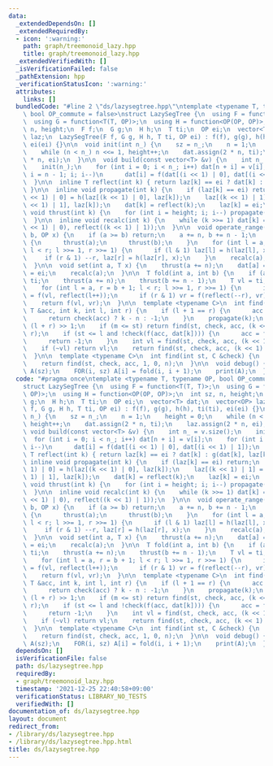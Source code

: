 ```yaml
---
data:
  _extendedDependsOn: []
  _extendedRequiredBy:
  - icon: ':warning:'
    path: graph/treemonoid_lazy.hpp
    title: graph/treemonoid_lazy.hpp
  _extendedVerifiedWith: []
  _isVerificationFailed: false
  _pathExtension: hpp
  _verificationStatusIcon: ':warning:'
  attributes:
    links: []
  bundledCode: "#line 2 \"ds/lazysegtree.hpp\"\ntemplate <typename T, typename OP,\
    \ bool OP_commute = false>\nstruct LazySegTree {\n  using F = function<T(T, T)>;\n\
    \  using G = function<T(T, OP)>;\n  using H = function<OP(OP, OP)>;\n  int sz,\
    \ n, height;\n  F f;\n  G g;\n  H h;\n  T ti;\n  OP ei;\n  vector<T> dat;\n  vector<OP>\
    \ laz;\n  LazySegTree(F f, G g, H h, T ti, OP ei) : f(f), g(g), h(h), ti(ti),\
    \ ei(ei) {}\n\n  void init(int n_) {\n    sz = n_;\n    n = 1;\n    height = 0;\n\
    \    while (n < n_) n <<= 1, height++;\n    dat.assign(2 * n, ti);\n    laz.assign(2\
    \ * n, ei);\n  }\n\n  void build(const vector<T> &v) {\n    int n_ = v.size();\n\
    \    init(n_);\n    for (int i = 0; i < n_; i++) dat[n + i] = v[i];\n    for (int\
    \ i = n - 1; i; i--)\n      dat[i] = f(dat[(i << 1) | 0], dat[(i << 1) | 1]);\n\
    \  }\n\n  inline T reflect(int k) { return laz[k] == ei ? dat[k] : g(dat[k], laz[k]);\
    \ }\n\n  inline void propagate(int k) {\n    if (laz[k] == ei) return;\n    laz[(k\
    \ << 1) | 0] = h(laz[(k << 1) | 0], laz[k]);\n    laz[(k << 1) | 1] = h(laz[(k\
    \ << 1) | 1], laz[k]);\n    dat[k] = reflect(k);\n    laz[k] = ei;\n  }\n\n  inline\
    \ void thrust(int k) {\n    for (int i = height; i; i--) propagate(k >> i);\n\
    \  }\n\n  inline void recalc(int k) {\n    while (k >>= 1) dat[k] = f(reflect((k\
    \ << 1) | 0), reflect((k << 1) | 1));\n  }\n\n  void operate_range(int a, int\
    \ b, OP x) {\n    if (a >= b) return;\n    a += n, b += n - 1;\n    if (!OP_commute)\
    \ {\n      thrust(a);\n      thrust(b);\n    }\n    for (int l = a, r = b + 1;\
    \ l < r; l >>= 1, r >>= 1) {\n      if (l & 1) laz[l] = h(laz[l], x), l++;\n \
    \     if (r & 1) --r, laz[r] = h(laz[r], x);\n    }\n    recalc(a);\n    recalc(b);\n\
    \  }\n\n  void set(int a, T x) {\n    thrust(a += n);\n    dat[a] = x;\n    laz[a]\
    \ = ei;\n    recalc(a);\n  }\n\n  T fold(int a, int b) {\n    if (a >= b) return\
    \ ti;\n    thrust(a += n);\n    thrust(b += n - 1);\n    T vl = ti, vr = ti;\n\
    \    for (int l = a, r = b + 1; l < r; l >>= 1, r >>= 1) {\n      if (l & 1) vl\
    \ = f(vl, reflect(l++));\n      if (r & 1) vr = f(reflect(--r), vr);\n    }\n\
    \    return f(vl, vr);\n  }\n\n  template <typename C>\n  int find(int st, C &check,\
    \ T &acc, int k, int l, int r) {\n    if (l + 1 == r) {\n      acc = f(acc, reflect(k));\n\
    \      return check(acc) ? k - n : -1;\n    }\n    propagate(k);\n    int m =\
    \ (l + r) >> 1;\n    if (m <= st) return find(st, check, acc, (k << 1) | 1, m,\
    \ r);\n    if (st <= l and !check(f(acc, dat[k]))) {\n      acc = f(acc, dat[k]);\n\
    \      return -1;\n    }\n    int vl = find(st, check, acc, (k << 1) | 0, l, m);\n\
    \    if (~vl) return vl;\n    return find(st, check, acc, (k << 1) | 1, m, r);\n\
    \  }\n\n  template <typename C>\n  int find(int st, C &check) {\n    T acc = ti;\n\
    \    return find(st, check, acc, 1, 0, n);\n  }\n\n  void debug() {\n    vc<T>\
    \ A(sz);\n    FOR(i, sz) A[i] = fold(i, i + 1);\n    print(A);\n  }\n};\n"
  code: "#pragma once\ntemplate <typename T, typename OP, bool OP_commute = false>\n\
    struct LazySegTree {\n  using F = function<T(T, T)>;\n  using G = function<T(T,\
    \ OP)>;\n  using H = function<OP(OP, OP)>;\n  int sz, n, height;\n  F f;\n  G\
    \ g;\n  H h;\n  T ti;\n  OP ei;\n  vector<T> dat;\n  vector<OP> laz;\n  LazySegTree(F\
    \ f, G g, H h, T ti, OP ei) : f(f), g(g), h(h), ti(ti), ei(ei) {}\n\n  void init(int\
    \ n_) {\n    sz = n_;\n    n = 1;\n    height = 0;\n    while (n < n_) n <<= 1,\
    \ height++;\n    dat.assign(2 * n, ti);\n    laz.assign(2 * n, ei);\n  }\n\n \
    \ void build(const vector<T> &v) {\n    int n_ = v.size();\n    init(n_);\n  \
    \  for (int i = 0; i < n_; i++) dat[n + i] = v[i];\n    for (int i = n - 1; i;\
    \ i--)\n      dat[i] = f(dat[(i << 1) | 0], dat[(i << 1) | 1]);\n  }\n\n  inline\
    \ T reflect(int k) { return laz[k] == ei ? dat[k] : g(dat[k], laz[k]); }\n\n \
    \ inline void propagate(int k) {\n    if (laz[k] == ei) return;\n    laz[(k <<\
    \ 1) | 0] = h(laz[(k << 1) | 0], laz[k]);\n    laz[(k << 1) | 1] = h(laz[(k <<\
    \ 1) | 1], laz[k]);\n    dat[k] = reflect(k);\n    laz[k] = ei;\n  }\n\n  inline\
    \ void thrust(int k) {\n    for (int i = height; i; i--) propagate(k >> i);\n\
    \  }\n\n  inline void recalc(int k) {\n    while (k >>= 1) dat[k] = f(reflect((k\
    \ << 1) | 0), reflect((k << 1) | 1));\n  }\n\n  void operate_range(int a, int\
    \ b, OP x) {\n    if (a >= b) return;\n    a += n, b += n - 1;\n    if (!OP_commute)\
    \ {\n      thrust(a);\n      thrust(b);\n    }\n    for (int l = a, r = b + 1;\
    \ l < r; l >>= 1, r >>= 1) {\n      if (l & 1) laz[l] = h(laz[l], x), l++;\n \
    \     if (r & 1) --r, laz[r] = h(laz[r], x);\n    }\n    recalc(a);\n    recalc(b);\n\
    \  }\n\n  void set(int a, T x) {\n    thrust(a += n);\n    dat[a] = x;\n    laz[a]\
    \ = ei;\n    recalc(a);\n  }\n\n  T fold(int a, int b) {\n    if (a >= b) return\
    \ ti;\n    thrust(a += n);\n    thrust(b += n - 1);\n    T vl = ti, vr = ti;\n\
    \    for (int l = a, r = b + 1; l < r; l >>= 1, r >>= 1) {\n      if (l & 1) vl\
    \ = f(vl, reflect(l++));\n      if (r & 1) vr = f(reflect(--r), vr);\n    }\n\
    \    return f(vl, vr);\n  }\n\n  template <typename C>\n  int find(int st, C &check,\
    \ T &acc, int k, int l, int r) {\n    if (l + 1 == r) {\n      acc = f(acc, reflect(k));\n\
    \      return check(acc) ? k - n : -1;\n    }\n    propagate(k);\n    int m =\
    \ (l + r) >> 1;\n    if (m <= st) return find(st, check, acc, (k << 1) | 1, m,\
    \ r);\n    if (st <= l and !check(f(acc, dat[k]))) {\n      acc = f(acc, dat[k]);\n\
    \      return -1;\n    }\n    int vl = find(st, check, acc, (k << 1) | 0, l, m);\n\
    \    if (~vl) return vl;\n    return find(st, check, acc, (k << 1) | 1, m, r);\n\
    \  }\n\n  template <typename C>\n  int find(int st, C &check) {\n    T acc = ti;\n\
    \    return find(st, check, acc, 1, 0, n);\n  }\n\n  void debug() {\n    vc<T>\
    \ A(sz);\n    FOR(i, sz) A[i] = fold(i, i + 1);\n    print(A);\n  }\n};\n"
  dependsOn: []
  isVerificationFile: false
  path: ds/lazysegtree.hpp
  requiredBy:
  - graph/treemonoid_lazy.hpp
  timestamp: '2021-12-25 22:40:58+09:00'
  verificationStatus: LIBRARY_NO_TESTS
  verifiedWith: []
documentation_of: ds/lazysegtree.hpp
layout: document
redirect_from:
- /library/ds/lazysegtree.hpp
- /library/ds/lazysegtree.hpp.html
title: ds/lazysegtree.hpp
---
```

